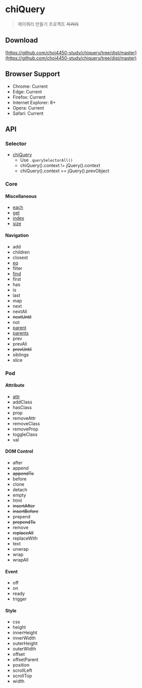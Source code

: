 # chiQuery

> 제이쿼리 만들기 프로젝트 <del>치커리</del>

## Download

[https://github.com/choi4450-study/chiquery/tree/dist/master](https://github.com/choi4450-study/chiquery/tree/dist/master)

## Browser Support

- Chrome: Current
- Edge: Current
- Firefox: Current
- Internet Explorer: 8+
- Opera: Current
- Safari: Current

## API

### Selector

- [chiQuery](https://api.jquery.com/jQuery/)
  - Use `.querySelectorAll()`
  - chiQuery().context != jQuery().context
  - chiQuery().context == jQuery().prevObject

### Core

#### Miscellaneous

- [each](https://api.jquery.com/each/)
- [get](https://api.jquery.com/get/)
- [index](https://api.jquery.com/index/)
- [size](https://api.jquery.com/size/)

#### Navigation

- add
- children
- closest
- [eq](https://api.jquery.com/eq/)
- filter
- [find](https://api.jquery.com/find/)
- first
- has
- is
- last
- map
- next
- nextAll
- <del>nextUntil</del>
- not
- [parent](https://api.jquery.com/parent/)
- [parents](https://api.jquery.com/parents/)
- prev
- prevAll
- <del>prevUntil</del>
- siblings
- slice

### Pod

#### Attribute

- [attr](https://api.jquery.com/attr/)
- addClass
- hasClass
- prop
- removeAttr
- removeClass
- removeProp
- toggleClass
- val

#### DOM Control

- after
- append
- <del>appendTo</del>
- before
- clone
- detach
- empty
- html
- <del>insertAfter</del>
- <del>insertBefore</del>
- prepend
- <del>prependTo</del>
- remove
- <del>replaceAll</del>
- replaceWith
- text
- unwrap
- wrap
- wrapAll

#### Event

- off
- on
- ready
- trigger

#### Style

- css
- height
- innerHeight
- innerWidth
- outerHeight
- outerWidth
- offset
- offsetParent
- position
- scrollLeft
- scrollTop
- width
